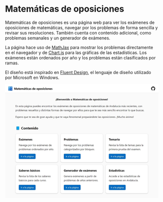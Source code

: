 # Matemáticas de oposiciones

Matemáticas de oposiciones es una página web para ver los exámenes de oposiciones de matemáticas, navegar por los problemas de forma sencilla y revisar sus resoluciones. También cuenta con contenido adicional, como problemas semanales y un generador de exámenes.

La página hace uso de [MathJax](https://www.mathjax.org/) para mostrar los problemas directamente en el navegador y de [Chart.js](https://www.chartjs.org/) para las gráficas de las estadísticas. Los exámenes están ordenados por año y los problemas están clasificados por ramas.

El diseño está inspirado en [Fluent Design](https://fluent2.microsoft.design), el lenguaje de diseño utilizado por Microsoft en Windows.

![Captura de pantalla](img/screenshot.jpg)